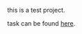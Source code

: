 this is a test project.

task can be found [here](https://github.com/fugr-ru/frontend-javascript-test).